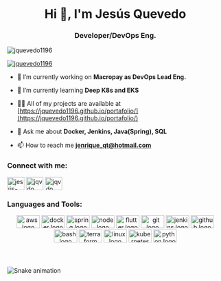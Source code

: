 <h1 align="center">Hi 👋, I'm Jesús Quevedo</h1>
<h3 align="center">Developer/DevOps Eng.</h3>

<p align="left"> <img src="https://komarev.com/ghpvc/?username=jquevedo1196&label=Profile%20views&color=0e75b6&style=flat" alt="jquevedo1196" /></p>
<p align="left"> <a href="https://github.com/ryo-ma/github-profile-trophy"><img src="https://github-profile-trophy.vercel.app/?username=jquevedo1196" alt="jquevedo1196" /></a> </p>

- 🔭 I’m currently working on **Macropay as DevOps Lead Eng.**

- 🌱 I’m currently learning **Deep K8s and EKS**

- 👨‍💻 All of my projects are available at [https://jquevedo1196.github.io/portafolio/](https://jquevedo1196.github.io/portafolio/)

- 💬 Ask me about **Docker, Jenkins, Java(Spring), SQL**

- 📫 How to reach me **jenrique_qt@hotmail.com**

<h3 align="left">Connect with me:</h3>
<div align="left">
  <a href="https://linkedin.com/in/jesús-quevedo-torres-34426099" target="blank"><img align="center" src="https://raw.githubusercontent.com/rahuldkjain/github-profile-readme-generator/master/src/images/icons/Social/linked-in-alt.svg" alt="jesús-quevedo-torres-34426099" height="30" width="40" /></a>
<a href="https://fb.com/jqvdo" target="blank"><img align="center" src="https://raw.githubusercontent.com/rahuldkjain/github-profile-readme-generator/master/src/images/icons/Social/facebook.svg" alt="jqvdo" height="30" width="40" /></a>
  <a href="https://instagram.com/jqvdo" target="blank"><img align="center" src="https://raw.githubusercontent.com/rahuldkjain/github-profile-readme-generator/master/src/images/icons/Social/instagram.svg" alt="jqvdo" height="30" width="40" /></a>
</div>

<h3 align="left">Languages and Tools:</h3>
<div align="center">
  <img src="https://cdn.jsdelivr.net/gh/devicons/devicon/icons/amazonwebservices/amazonwebservices-original.svg" height="30" width="54" alt="aws logo"  />
  <img src="https://cdn.jsdelivr.net/gh/devicons/devicon/icons/docker/docker-original-wordmark.svg" height="30" width="54" alt="docker logo"  />
  <img src="https://cdn.jsdelivr.net/gh/devicons/devicon/icons/spring/spring-original-wordmark.svg" height="30" width="54" alt="spring logo"  />
  <img src="https://cdn.jsdelivr.net/gh/devicons/devicon/icons/nodejs/nodejs-original-wordmark.svg" height="30" width="54" alt="node logo"  />
  <img src="https://cdn.jsdelivr.net/gh/devicons/devicon/icons/flutter/flutter-original.svg" height="30" width="54" alt="flutter logo"  />
  <img src="https://cdn.jsdelivr.net/gh/devicons/devicon/icons/git/git-original.svg" height="30" width="54" alt="git logo"  />
  <img src="https://cdn.jsdelivr.net/gh/devicons/devicon/icons/jenkins/jenkins-original.svg" height="30" width="54" alt="jenkins logo"  />
  <img src="https://cdn.jsdelivr.net/gh/devicons/devicon/icons/github/github-original.svg" height="30" width="54" alt="github logo"  />
  <img src="https://cdn.jsdelivr.net/gh/devicons/devicon/icons/bash/bash-original.svg" height="30" width="54" alt="bash logo"  />
  <img src="https://cdn.jsdelivr.net/gh/devicons/devicon/icons/terraform/terraform-original-wordmark.svg" height="30" width="54" alt="terraform logo"  />
  <img src="https://cdn.jsdelivr.net/gh/devicons/devicon/icons/linux/linux-original.svg" height="30" width="54" alt="linux logo"  />
  <img src="https://cdn.jsdelivr.net/gh/devicons/devicon/icons/kubernetes/kubernetes-plain-wordmark.svg" height="30" width="54" alt="kubernetes logo"  />
  <img src="https://cdn.jsdelivr.net/gh/devicons/devicon/icons/python/python-original.svg" height="30" width="54" alt="python logo"  />
</div>

###

<br clear="both">

![Snake animation](https://github.com/ggsant/ggsant/blob/output/github-contribution-grid-snake.svg)

###
